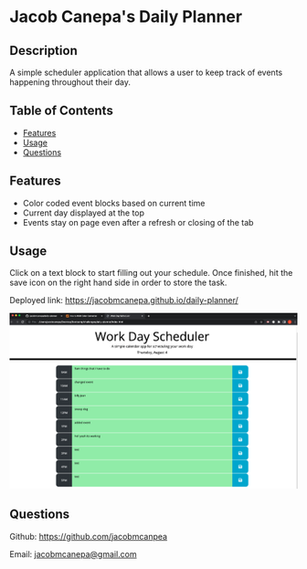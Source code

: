 # Jacob Canepa's Daily Planner

## Description
A simple scheduler application that allows a user to keep track of events happening throughout their day.

## Table of Contents
- [Features](#features)
- [Usage](#usage)
- [Questions](#questions)

## Features
- Color coded event blocks based on current time
- Current day displayed at the top
- Events stay on page even after a refresh or closing of the tab

## Usage
Click on a text block to start filling out your schedule. Once finished, hit the save icon on the right hand side in order to store the task.

Deployed link: https://jacobmcanepa.github.io/daily-planner/

![image not working](./assets/images/readme-screenshot.png)

## Questions
Github: https://github.com/jacobmcanpea

Email: jacobmcanepa@gmail.com

